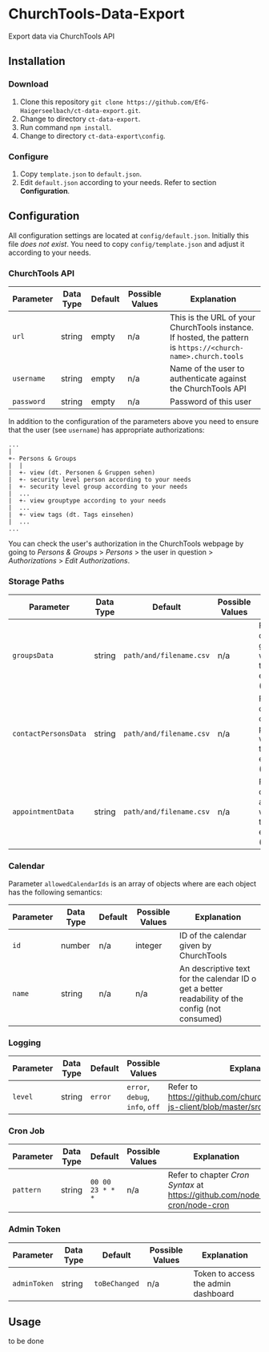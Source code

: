 # ChurchTools-Data-Export

Export data via ChurchTools API

## Installation

### Download

1. Clone this repository `git clone https://github.com/EfG-Haigerseelbach/ct-data-export.git`.
2. Change to directory `ct-data-export`.
3. Run command `npm install`.
4. Change to directory `ct-data-export\config`.

### Configure

1. Copy `template.json` to `default.json`.
2. Edit `default.json` according to your needs. Refer to section **Configuration**.

## Configuration

All configuration settings are located at `config/default.json`. Initially this file *does not exist*. You need to copy `config/template.json` and adjust it according to your needs.

### ChurchTools API

| Parameter   | Data Type | Default | Possible Values | Explanation                                                                                                  |
|-------------|-----------|---------|-----------------|--------------------------------------------------------------------------------------------------------------|
| `url`       | string    | empty   | n/a             | This is the URL of your ChurchTools instance. If hosted, the pattern is `https://<church-name>.church.tools` |
| `username`  | string    | empty   | n/a             | Name of the user to authenticate against the ChurchTools API                                                 |
| `password`  | string    | empty   | n/a             | Password of this user                                                                                        |

In addition to the configuration of the parameters above you need to ensure that the user (see `username`) has appropriate authorizations:

```text
...
|
+- Persons & Groups
|  |
|  +- view (dt. Personen & Gruppen sehen)  
|  +- security level person according to your needs
|  +- security level group according to your needs
|  ...
|  +- view grouptype according to your needs
|  ...
|  +- view tags (dt. Tags einsehen)
|  ...
...
```

You can check the user's authorization in the ChurchTools webpage by going to *Persons & Groups* > *Persons* > the user in question > *Authorizations* > *Edit Authorizations*.

### Storage Paths

| Parameter            | Data Type | Default                     | Possible Values | Explanation                                                                    |
|----------------------|-----------|-----------------------------|-----------------|--------------------------------------------------------------------------------|
| `groupsData`         | string    | `path/and/filename.csv`     | n/a             | Filename for data of groups without file type extension (e.g. `.csv`)          |
| `contactPersonsData` | string    | `path/and/filename.csv`     | n/a             | Filename for data of contact persons without file type extension (e.g. `.csv`) |
| `appointmentData`    | string    | `path/and/filename.csv`     | n/a             | Filename for data of appointments without file type extension (e.g. `.csv`)    |

### Calendar

Parameter `allowedCalendarIds` is an array of objects where are each object has the following semantics:

| Parameter | Data Type | Default | Possible Values | Explanation                                                                                     |
|-----------|-----------|---------|-----------------|-------------------------------------------------------------------------------------------------|
| `id`      | number    | n/a     | integer         | ID of the calendar given by ChurchTools                                                         |
| `name`    | string    | n/a     | n/a             | An descriptive text for the calendar ID o get a better readability of the config (not consumed) |

### Logging

| Parameter | Data Type | Default | Possible Values                 | Explanation                                                                                |
|-----------|-----------|---------|---------------------------------|--------------------------------------------------------------------------------------------|
| `level`   | string    | `error` | `error`, `debug`, `info`, `off` | Refer to <https://github.com/churchtools/churchtools-js-client/blob/master/src/logging.js> |

### Cron Job

| Parameter | Data Type | Default          | Possible Values   | Explanation                                                                |
|-----------|-----------|------------------|-------------------|----------------------------------------------------------------------------|
| `pattern` | string    | `00 00 23 * * *` | n/a               | Refer to chapter *Cron Syntax* at <https://github.com/node-cron/node-cron> |

### Admin Token

| Parameter    | Data Type | Default       | Possible Values | Explanation                         |
|--------------|-----------|---------------|-----------------|-------------------------------------|
| `adminToken` | string    | `toBeChanged` | n/a             | Token to access the admin dashboard |

## Usage

to be done
